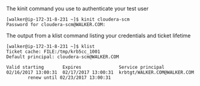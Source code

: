 The kinit command you use to authenticate your test user
```
[walker@ip-172-31-8-231 ~]$ kinit cloudera-scm
Password for cloudera-scm@WALKER.COM: 
```

The output from a klist command listing your credentials and ticket lifetime
```
[walker@ip-172-31-8-231 ~]$ klist
Ticket cache: FILE:/tmp/krb5cc_1001
Default principal: cloudera-scm@WALKER.COM

Valid starting       Expires              Service principal
02/16/2017 13:00:31  02/17/2017 13:00:31  krbtgt/WALKER.COM@WALKER.COM
        renew until 02/23/2017 13:00:31
```
